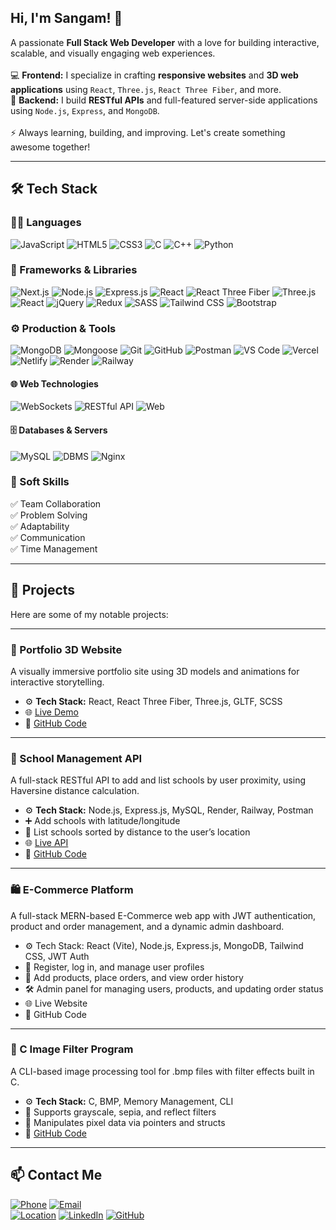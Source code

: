 <h2 align="left">Hi, I'm Sangam! 👋</h2>

<p align="left">
  A passionate <strong>Full Stack Web Developer</strong> with a love for building interactive, scalable, and visually engaging web experiences.  
  <br><br>
  💻 <span style="font-weight:bold;">Frontend:</span> I specialize in crafting <strong>responsive websites</strong> and <strong>3D web applications</strong> using <code>React</code>, <code>Three.js</code>, <code>React Three Fiber</code>, and more.
  <br>
  🚀 <span style="font-weight:bold;">Backend:</span> I build <strong>RESTful APIs</strong> and full-featured server-side applications using <code>Node.js</code>, <code>Express</code>, and <code>MongoDB</code>.
  <br><br>
  ⚡ Always learning, building, and improving. Let's create something awesome together!
</p>


---

## 🛠 Tech Stack

### 👨‍💻 Languages  
![JavaScript](https://img.shields.io/badge/-JavaScript-F7DF1E?logo=javascript&logoColor=000)  ![HTML5](https://img.shields.io/badge/-HTML5-E34F26?logo=html5&logoColor=fff)  ![CSS3](https://img.shields.io/badge/-CSS3-1572B6?logo=css3&logoColor=fff)  ![C](https://img.shields.io/badge/-C-A8B9CC?logo=c&logoColor=fff)  ![C++](https://img.shields.io/badge/-C++-00599C?logo=c%2B%2B&logoColor=fff)  ![Python](https://img.shields.io/badge/-Python-3776AB?logo=python&logoColor=fff)  


### 🧩 Frameworks & Libraries  
![Next.js](https://img.shields.io/badge/-Next.js-000000?logo=next.js&logoColor=white)  ![Node.js](https://img.shields.io/badge/-Node.js-339933?logo=node.js&logoColor=fff)  ![Express.js](https://img.shields.io/badge/-Express.js-000?logo=express&logoColor=fff)  ![React](https://img.shields.io/badge/-React-61DAFB?logo=react&logoColor=000)  ![React Three Fiber](https://img.shields.io/badge/-React%20Three%20Fiber-000?logo=three.js&logoColor=white)  ![Three.js](https://img.shields.io/badge/-Three.js-000000?logo=three.js&logoColor=white)  
![React](https://img.shields.io/badge/-React-61DAFB?logo=react&logoColor=000)  ![jQuery](https://img.shields.io/badge/-jQuery-0769AD?logo=jquery&logoColor=white)  ![Redux](https://img.shields.io/badge/-Redux-764ABC?logo=redux&logoColor=white)  ![SASS](https://img.shields.io/badge/-Sass-CC6699?logo=sass&logoColor=white)  ![Tailwind CSS](https://img.shields.io/badge/-Tailwind_CSS-38B2AC?logo=tailwind-css&logoColor=white)  ![Bootstrap](https://img.shields.io/badge/-Bootstrap-7952B3?logo=bootstrap&logoColor=white)


### ⚙️ Production & Tools  
![MongoDB](https://img.shields.io/badge/-MongoDB-47A248?logo=mongodb&logoColor=fff)  ![Mongoose](https://img.shields.io/badge/-Mongoose-880000?logo=mongoose&logoColor=fff)  ![Git](https://img.shields.io/badge/-Git-F05032?logo=git&logoColor=fff)  ![GitHub](https://img.shields.io/badge/-GitHub-181717?logo=github&logoColor=fff)  ![Postman](https://img.shields.io/badge/-Postman-FF6C37?logo=postman&logoColor=fff)  ![VS Code](https://img.shields.io/badge/-VS%20Code-007ACC?logo=visual-studio-code&logoColor=fff)  ![Vercel](https://img.shields.io/badge/-Vercel-000?logo=vercel&logoColor=fff)  ![Netlify](https://img.shields.io/badge/-Netlify-00C7B7?logo=netlify&logoColor=fff) ![Render](https://img.shields.io/badge/-Render-46E3B7?style=for-the-badge&logo=render&logoColor=black)
![Railway](https://img.shields.io/badge/-Railway-0B0D0E?style=for-the-badge&logo=railway&logoColor=white)

#### 🌐 Web Technologies  
![WebSockets](https://img.shields.io/badge/-WebSockets-000000?logo=websockets&logoColor=white)  ![RESTful API](https://img.shields.io/badge/-REST_API-FF6F00?logo=api&logoColor=white) ![Web](https://img.shields.io/badge/-Web_Development-4285F4?logo=google-chrome&logoColor=white)

#### 🗄️ Databases & Servers  
![MySQL](https://img.shields.io/badge/-MySQL-4479A1?logo=mysql&logoColor=white)  ![DBMS](https://img.shields.io/badge/-DBMS-4DB33D?logo=database&logoColor=white)  ![Nginx](https://img.shields.io/badge/-Nginx-009639?logo=nginx&logoColor=white)

### 💼 Soft Skills  
✅ Team Collaboration  
✅ Problem Solving  
✅ Adaptability  
✅ Communication  
✅ Time Management  

---
## 💼 Projects

Here are some of my notable projects:

---

### 🚀 Portfolio 3D Website  
A visually immersive portfolio site using 3D models and animations for interactive storytelling.

- ⚙️ **Tech Stack:** React, React Three Fiber, Three.js, GLTF, SCSS
- 🌐 [Live Demo](https://portfolio-3-d-neon-gamma.vercel.app)  
- 📂 [GitHub Code](https://github.com/falcon0124/portfolio-3d)

---

### 🏫 School Management API  
A full-stack RESTful API to add and list schools by user proximity, using Haversine distance calculation.

- ⚙️ **Tech Stack:** Node.js, Express.js, MySQL, Render, Railway, Postman
- ➕ Add schools with latitude/longitude
- 📍 List schools sorted by distance to the user’s location
- 🌐 [Live API](https://schooldb-api-ag2r.onrender.com/api/listSchools?latitude=25.6&longitude=85.1)  
- 📂 [GitHub Code](https://github.com/falcon0124/schoolDB) 

---

### 🛍️ E-Commerce Platform
A full-stack MERN-based E-Commerce web app with JWT authentication, product and order management, and a dynamic admin dashboard.

- ⚙️ Tech Stack: React (Vite), Node.js, Express.js, MongoDB, Tailwind CSS, JWT Auth
- 👤 Register, log in, and manage user profiles
- 🛒 Add products, place orders, and view order history
- 🛠️ Admin panel for managing users, products, and updating order status
- 🌐 Live Website
- 📂 GitHub Code

---

### 🧪 C Image Filter Program  
A CLI-based image processing tool for .bmp files with filter effects built in C.

- ⚙️ **Tech Stack:** C, BMP, Memory Management, CLI
- 🎨 Supports grayscale, sepia, and reflect filters
- 🧠 Manipulates pixel data via pointers and structs
- 📂 [GitHub Code](https://github.com/falcon0124/Filter) 

---


## 📫 Contact Me

[![Phone](https://img.shields.io/badge/📞-Phone-blue?style=flat-square)](tel:+919113107680)  [![Email](https://img.shields.io/badge/✉️-Email-red?style=flat-square)](mailto:sangamsh04@gmail.com)  
[![Location](https://img.shields.io/badge/📍-Location-green?style=flat-square)](#)  [![LinkedIn](https://img.shields.io/badge/LinkedIn-0077B5?style=flat-square&logo=linkedin&logoColor=white)](https://www.linkedin.com/in/sangam911/)  [![GitHub](https://img.shields.io/badge/GitHub-181717?style=flat-square&logo=github&logoColor=white)](https://github.com/falcon0124)
